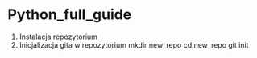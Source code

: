 # Python_full_guide

1. Instalacja repozytorium
2. Inicjalizacja gita w repozytorium
mkdir new_repo
cd new_repo
git init